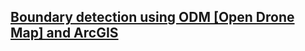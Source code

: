## [Boundary detection using ODM [Open Drone Map] and ArcGIS](https://github.com/CR-Digital-Innovation/drone-land-survey/wiki/Boundary-detection-using-ODM-%5BOpen-Drone-Map%5D-and-ArcGIS)
